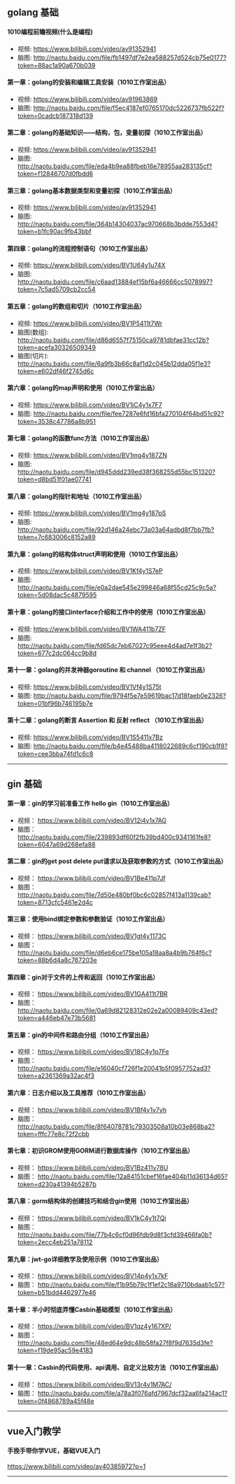 ## golang 基础

#### 1010编程前瞻视频(什么是编程) 
- 视频:
https://www.bilibili.com/video/av91352941
- 脑图:
http://naotu.baidu.com/file/fb1497df7e2ea588257d524cb75e0177?token=88ac1a90a670b039

#### 第一章：golang的安装和编辑工具安装（1010工作室出品）
- 视频:
https://www.bilibili.com/video/av91963869
- 脑图:
http://naotu.baidu.com/file/f5ec4187ef0765170dc5226737fb522f?token=0cadcb187318d139


#### 第二章：golang的基础知识——结构，包，变量初探（1010工作室出品）
- 视频:
https://www.bilibili.com/video/av91352941
- 脑图:
http://naotu.baidu.com/file/eda4b9ea88fbeb16e78955aa283135cf?token=f12846707d0fbdd6

#### 第三章：golang基本数据类型和变量初探（1010工作室出品）
- 视频:
https://www.bilibili.com/video/av91352941
- 脑图:
http://naotu.baidu.com/file/364b14304037ac970668b3bdde7553d4?token=b1fc90ac9fb43bbf

#### 第四章：golang的流程控制语句（1010工作室出品）
- 视频:
https://www.bilibili.com/video/BV1U64y1u74X
- 脑图:
http://naotu.baidu.com/file/c6aad13884ef15bf6a46666cc5078997?token=7c5ad5709cb2cc54

#### 第五章：golang的数组和切片（1010工作室出品）
- 视频:
https://www.bilibili.com/video/BV1P5411t7Wr
- 脑图(数组):
http://naotu.baidu.com/file/d86d6557f75150ca9781dbfae31cc12b?token=acefa30326509349
- 脑图(切片):
http://naotu.baidu.com/file/6a9fb3b66c8af1d2c045b12dda05f1e3?token=e602df46f2745d6c

#### 第六章：golang的map声明和使用（1010工作室出品）
- 视频:
https://www.bilibili.com/video/BV1jC4y1x7F7
- 脑图:
http://naotu.baidu.com/file/fee7287e6fd16bfa270104f64bd51c92?token=3538c47786a8b951

#### 第七章：golang的函数func方法（1010工作室出品）
- 视频:
https://www.bilibili.com/video/BV1mg4y187ZN
- 脑图:
http://naotu.baidu.com/file/d945ddd239ed38f368255d55bc151320?token=d8bd51f01ae07741

#### 第八章：golang的指针和地址（1010工作室出品）
- 视频:
https://www.bilibili.com/video/BV1mg4y187pS
- 脑图:
http://naotu.baidu.com/file/92d146a24ebc73a03a64adbd8f7bb7fb?token=7c683006c8152a89

#### 第九章：golang的结构体struct声明和使用（1010工作室出品）
- 视频:
https://www.bilibili.com/video/BV1Kf4y1S7eP
- 脑图:
http://naotu.baidu.com/file/e0a2dae545e299846a68f55cd25c9c5a?token=5d08dac5c4879595

#### 第十章：golang的接口interface介绍和工作中的使用（1010工作室出品）
- 视频:
https://www.bilibili.com/video/BV1WA411b7ZF
- 脑图:
http://naotu.baidu.com/file/fd65dc7eb67027c95eee4d4ad7e1f3b2?token=677c2dc064cc9b8d

#### 第十一章：golang的并发神器goroutine 和 channel （1010工作室出品）
- 视频:
https://www.bilibili.com/video/BV1Vf4y1S75t
- 脑图:
http://naotu.baidu.com/file/9794f5e7e59619bac17d18faeb0e2326?token=01bf96b746195b7e

#### 第十二章：golang的断言 Assertion 和 反射 reflect （1010工作室出品）
- 视频:
https://www.bilibili.com/video/BV1S5411x7Bz
- 脑图:
http://naotu.baidu.com/file/b4e45488ba4118022689c6cf190cb1f8?token=cee3bba74fd1c6c8
---

## gin 基础

#### 第一章：gin的学习前准备工作 hello gin（1010工作室出品）
- 视频：
https://www.bilibili.com/video/BV12i4y1x7AG
- 脑图：
http://naotu.baidu.com/file/239893df60f2fb39bd400c9341161fe8?token=6047a69d268efa88

#### 第二章：gin的get post delete put请求以及获取参数的方式（1010工作室出品）
- 视频：
https://www.bilibili.com/video/BV1Be411p7Jf
- 脑图：
http://naotu.baidu.com/file/7d50e480bf0bc6c02857f413a1139cab?token=8713cfc5461e2d4c

#### 第三章：使用bind绑定参数和参数验证（1010工作室出品）
- 视频：
https://www.bilibili.com/video/BV1gt4y1173C
- 脑图：
http://naotu.baidu.com/file/d6eb6ce175be105a18aa8a4b9b764f6c?token=88b6d4a8c767203e

#### 第四章：gin对于文件的上传和返回（1010工作室出品）
- 视频：
https://www.bilibili.com/video/BV1GA411t7BR
- 脑图：
http://naotu.baidu.com/file/0a69d82128312e02e2a00089409c43ed?token=a446eb47e73b5681

#### 第五章：gin的中间件和路由分组（1010工作室出品）
- 视频：
https://www.bilibili.com/video/BV18C4y1p7Fe
- 脑图：
http://naotu.baidu.com/file/e16040cf726f1e20041b5f0957752ad3?token=a2361369a32ac4f3

#### 第六章：日志介绍以及工具推荐（1010工作室出品）
- 视频：
https://www.bilibili.com/video/BV1Bf4y1y7yh
- 脑图：
http://naotu.baidu.com/file/8f64078781c79303508a10b03e868ba2?token=fffc77e8c72f2cbb

#### 第七章：初识GROM使用GORM进行数据库操作（1010工作室出品）
- 视频：
https://www.bilibili.com/video/BV1Bz411v78U
- 脑图：
http://naotu.baidu.com/file/12a84151cbef16fae404b11d36134d65?token=d230a41394b5287b

#### 第八章：gorm结构体的创建技巧和结合gin使用（1010工作室出品）
- 视频：
https://www.bilibili.com/video/BV1kC4y1t7Qi
- 脑图：
http://naotu.baidu.com/file/77b4c6cf0d96fdb9d8f3cfd39466fa0b?token=2ecc4eb251a78112

#### 第九章：jwt-go详细教学及使用示例（1010工作室出品）
- 视频：
https://www.bilibili.com/video/BV14p4y1x7kF
- 脑图：
http://naotu.baidu.com/file/f1b95b79c1f1ef2c16a9710bdaab1c57?token=b51bdd4462977e46

#### 第十章：半小时彻底弄懂Casbin基础模型（1010工作室出品）
- 视频：
https://www.bilibili.com/video/BV1qz4y167XP/
- 脑图：
http://naotu.baidu.com/file/48ed64e9dc48b58fa27f8f9d7635d3fe?token=f19de95ac59e4183

#### 第十一章：Casbin的代码使用、api调用、自定义比较方法（1010工作室出品）
- 视频：
https://www.bilibili.com/video/BV13r4y1M7AC/
- 脑图：
http://naotu.baidu.com/file/a78a3f076afd7967dcf32aa6fa214ac1?token=0f4868789a45f48e

---
## vue入门教学

#### 手挽手带你学VUE，基础VUE入门
https://www.bilibili.com/video/av40385972?p=1

---
